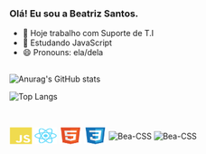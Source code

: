 ### Olá! Eu sou a Beatriz Santos.

- 🔭 Hoje trabalho com Suporte de T.I
- 🌱 Estudando JavaScript
- 😄 Pronouns: ela/dela

##

![Anurag's GitHub stats](https://github-readme-stats.vercel.app/api?username=BeaCris103&show_icons=true&theme=jolly)

![Top Langs](https://github-readme-stats.vercel.app/api/top-langs/?username=BeaCris103&layout=compact&theme=jolly)


##

<div style="display: inline_block"><br>
  <img align="center" alt="Bea-Js" height="30" width="40" src="https://raw.githubusercontent.com/devicons/devicon/master/icons/javascript/javascript-plain.svg">
  <img align="center" alt="Bea-React" height="30" width="40" src="https://raw.githubusercontent.com/devicons/devicon/master/icons/react/react-original.svg">
  <img align="center" alt="Bea-HTML" height="30" width="40" src="https://raw.githubusercontent.com/devicons/devicon/master/icons/html5/html5-original.svg">
  <img align="center" alt="Bea-CSS" height="30" width="40" src="https://raw.githubusercontent.com/devicons/devicon/master/icons/css3/css3-original.svg">
  <img align="center" alt="Bea-CSS" height="30" width="60" src="https://img.shields.io/badge/C%2B%2B-00599C?style=for-the-badge&logo=c%2B%2B&logoColor=white">
  <img align="center" alt="Bea-CSS" height="30" width="100" src="https://img.shields.io/badge/Bootstrap-563D7C?style=for-the-badge&logo=bootstrap&logoColor=white">  
</div>

##

